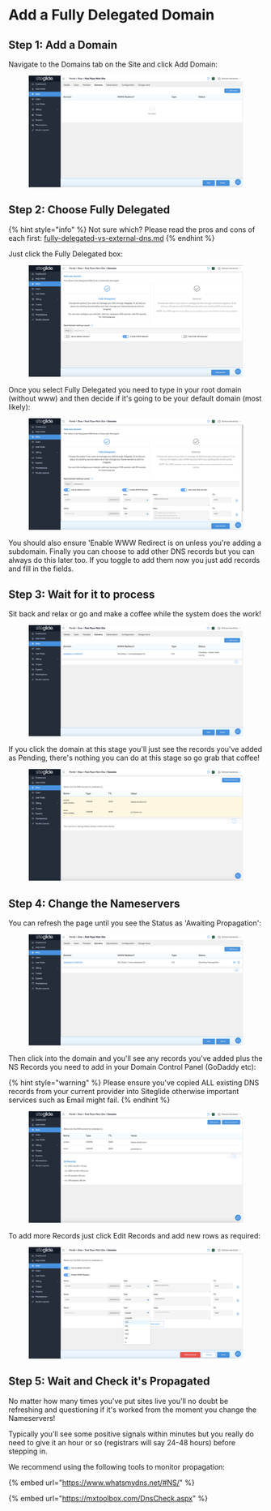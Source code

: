 # Add a Fully Delegated Domain

## Step 1: Add a Domain

Navigate to the Domains tab on the Site and click Add Domain:

<figure><img src="../../../.gitbook/assets/Siteglide-Site-Domains-None.png" alt=""><figcaption></figcaption></figure>

## Step 2: Choose Fully Delegated

{% hint style="info" %}
Not sure which? Please read the pros and cons of each first: [fully-delegated-vs-external-dns.md](fully-delegated-vs-external-dns.md "mention")
{% endhint %}

Just click the Fully Delegated box:

<figure><img src="../../../.gitbook/assets/Siteglide-Site-Domains-Add-Fully-Delegated.png" alt=""><figcaption></figcaption></figure>

Once you select Fully Delegated you need to type in your root domain (without www) and then decide if it's going to be your default domain (most likely):

<figure><img src="../../../.gitbook/assets/Siteglide-Site-Domains-Add-Fully-Delegated-Add-Records-MX.png" alt=""><figcaption></figcaption></figure>

You should also ensure 'Enable WWW Redirect is on unless you're adding a subdomain. Finally you can choose to add other DNS records but you can always do this later too. If you toggle to add them now you just add records and fill in the fields.

## Step 3: Wait for it to process

Sit back and relax or go and make a coffee while the system does the work!

<figure><img src="../../../.gitbook/assets/Siteglide-Site-Domains-Add-Fully-Delegated-Creating.png" alt=""><figcaption></figcaption></figure>

If you click the domain at this stage you'll just see the records you've added as Pending, there's nothing you can do at this stage so go grab that coffee!

<figure><img src="../../../.gitbook/assets/Siteglide-Site-Domains-Add-Fully-Delegated-Creating-Pending-Records.png" alt=""><figcaption></figcaption></figure>

## Step 4: Change the Nameservers

You can refresh the page until you see the Status as 'Awaiting Propagation':

<figure><img src="../../../.gitbook/assets/Siteglide-Site-Domains-Awaiting-Propagation.png" alt=""><figcaption></figcaption></figure>

Then click into the domain and you'll see any records you've added plus the NS Records you need to add in your Domain Control Panel (GoDaddy etc):

{% hint style="warning" %}
Please ensure you've copied ALL existing DNS records from your current provider into Siteglide otherwise important services such as Email might fail.
{% endhint %}

<figure><img src="../../../.gitbook/assets/Siteglide-Site-Domains-Add-Fully-Delegated-Records-List.png" alt=""><figcaption></figcaption></figure>

To add more Records just click Edit Records and add new rows as required:

<figure><img src="../../../.gitbook/assets/Siteglide-Site-Domains-Add-Fully-Delegated-Record-List-Edit-Add-New.png" alt=""><figcaption></figcaption></figure>

## Step 5: Wait and Check it's Propagated

No matter how many times you've put sites live you'll no doubt be refreshing and questioning if it's worked from the moment you change the Nameservers!

Typically you'll see some positive signals within minutes but you really do need to give it an hour or so (registrars will say 24-48 hours) before stepping in.

We recommend using the following tools to monitor propagation:

{% embed url="https://www.whatsmydns.net/#NS/" %}

{% embed url="https://mxtoolbox.com/DnsCheck.aspx" %}
